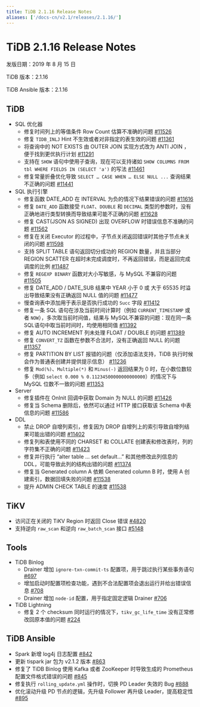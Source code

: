 ```yaml
---
title: TiDB 2.1.16 Release Notes
aliases: ['/docs-cn/v2.1/releases/2.1.16/']
---
```


# TiDB 2.1.16 Release Notes

发版日期：2019 年 8 月 15 日

TiDB 版本：2.1.16

TiDB Ansible 版本：2.1.16

## TiDB

+ SQL 优化器
    - 修复时间列上的等值条件 Row Count 估算不准确的问题 [#11526](https://github.com/pingcap/tidb/pull/11526)
    - 修复 `TIDB_INLJ` Hint 不生效或者对非指定的表生效的问题 [#11361](https://github.com/pingcap/tidb/pull/11361)
    - 将查询中的 NOT EXISTS 由 OUTER JOIN 实现方式改为 ANTI JOIN ，便于找到更优执行计划 [#11291](https://github.com/pingcap/tidb/pull/11291)
    - 支持在 `SHOW` 语句中使用子查询，现在可以支持诸如 `SHOW COLUMNS FROM tbl WHERE FIELDS IN (SELECT 'a')` 的写法 [#11461](https://github.com/pingcap/tidb/pull/11461)
    - 修复常量折叠优化导致 `SELECT … CASE WHEN … ELSE NULL ...` 查询结果不正确的问题 [#11441](https://github.com/pingcap/tidb/pull/11441)
+ SQL 执行引擎
    - 修复函数 DATE_ADD 在 INTERVAL 为负的情况下结果错误的问题 [#11616](https://github.com/pingcap/tidb/pull/11616)
    - 修复 `DATE_ADD` 函数接受 `FLOAT`、`DOUBLE` 和 `DECIMAL` 类型的参数时，没有正确地进行类型转换而导致结果可能不正确的问题 [#11628](https://github.com/pingcap/tidb/pull/11628)
    - 修复 CAST(JSON AS SIGNED) 出现 OVERFLOW 时错误信息不准确的问题 [#11562](https://github.com/pingcap/tidb/pull/11562)
    - 修复在关闭 Executor 的过程中，子节点关闭返回错误时其他子节点未关闭的问题 [#11598](https://github.com/pingcap/tidb/pull/11598)
    - 支持 SPLIT TABLE 语句返回切分成功的 REGION 数量，并且当部分 REGION SCATTER 在超时未完成调度时，不再返回错误，而是返回完成调度的比例 [#11487](https://github.com/pingcap/tidb/pull/11487)
    - 修复 `REGEXP BINARY` 函数对大小写敏感，与 MySQL 不兼容的问题 [#11505](https://github.com/pingcap/tidb/pull/11505)
    - 修复 DATE_ADD / DATE_SUB 结果中 YEAR 小于 0 或 大于 65535 时溢出导致结果没有正确返回 NULL 值的问题 [#11477](https://github.com/pingcap/tidb/pull/11477)
    - 慢查询表中添加用于表示是否执行成功的 `Succ` 字段 [#11412](https://github.com/pingcap/tidb/pull/11421)
    - 修复一条 SQL 语句在涉及当前时间计算时（例如 `CURRENT_TIMESTAMP` 或者 `NOW`），多次取当前时间值，结果与 MySQL不兼容的问题：现在同一条SQL语句中取当前时间时，均使用相同值 [#11392](https://github.com/pingcap/tidb/pull/11392)
    - 修复 AUTO INCREMENT 列未处理 FLOAT / DOUBLE 的问题 [#11389](https://github.com/pingcap/tidb/pull/11389)
    - 修复 `CONVERT_TZ` 函数在参数不合法时，没有正确返回 NULL 的问题 [#11357](https://github.com/pingcap/tidb/pull/11357)
    - 修复 PARTITION BY LIST 报错的问题（仅添加语法支持，TiDB 执行时候会作为普通表创建并提供提示信息） [#11236](https://github.com/pingcap/tidb/pull/11236)
    - 修复 `Mod(%)`、`Multiple(*)` 和 `Minus(-)` 返回结果为 0 时，在小数位数较多（例如 `select 0.000 % 0.11234500000000000000`）的情况下与 MySQL 位数不一致的问题 [#11353](https://github.com/pingcap/tidb/pull/11353)
+ Server
    - 修复插件在 OnInit 回调中获取 Domain 为 NULL 的问题 [#11426](https://github.com/pingcap/tidb/pull/11426)
    - 修复当 Schema 删除后，依然可以通过 HTTP 接口获取该 Schema 中表信息的问题 [#11586](https://github.com/pingcap/tidb/pull/11586)
+ DDL
    - 禁止 DROP 自增列索引，修复因为 DROP 自增列上的索引导致自增列结果可能出错的问题 [#11402](https://github.com/pingcap/tidb/pull/11402)
    - 修复列和表使用不同的 CHARSET 和 COLLATE 创建表和修改表时，列的字符集不正确的问题 [#11423](https://github.com/pingcap/tidb/pull/11423)
    - 修复并行执行 “alter table ... set default...” 和其他修改此列信息的 DDL，可能导致此列的结构出错的问题 [#11374](https://github.com/pingcap/tidb/pull/11374)
    - 修复当 Generated column A 依赖 Generated column B 时，使用 A 创建索引，数据回填失败的问题 [#11538](https://github.com/pingcap/tidb/pull/11538)
    - 提升 ADMIN CHECK TABLE 的速度 [#11538](https://github.com/pingcap/tidb/pull/11676)

## TiKV

+ 访问正在关闭的 TiKV Region 时返回 Close 错误 [#4820](https://github.com/tikv/tikv/pull/4820)
+ 支持逆向 `raw_scan` 和逆向 `raw_batch_scan` 接口 [#5148](https://github.com/tikv/tikv/pull/5148)

## Tools

+ TiDB Binlog
    - Drainer 增加 `ignore-txn-commit-ts` 配置项，用于跳过执行某些事务语句 [#697](https://github.com/pingcap/tidb-binlog/pull/697)
    - 增加启动时配置项检查功能，遇到不合法配置项会退出运行并给出错误信息 [#708](https://github.com/pingcap/tidb-binlog/pull/708)
    - Drainer 增加 `node-id` 配置，用于指定固定逻辑 Drainer [#706](https://github.com/pingcap/tidb-binlog/pull/706)
+ TiDB Lightning
    - 修复 2 个 checksum 同时运行的情况下，`tikv_gc_life_time` 没有正常修改回原本值的问题 [#224](https://github.com/pingcap/tidb-lightning/pull/224)

## TiDB Ansible

+ Spark 新增 log4j 日志配置 [#842](https://github.com/pingcap/tidb-ansible/pull/842)
+ 更新 tispark jar 包为 v2.1.2 版本 [#863](https://github.com/pingcap/tidb-ansible/pull/863)
+ 修复了 TiDB Binlog 使用 Kafka 或者 ZooKeeper 时导致生成的 Prometheus 配置文件格式错误的问题 [#845](https://github.com/pingcap/tidb-ansible/pull/845)
+ 修复执行 `rolling_update.yml` 操作时，切换 PD Leader 失效的 Bug [#888](https://github.com/pingcap/tidb-ansible/pull/888)
+ 优化滚动升级 PD 节点的逻辑，先升级 Follower 再升级 Leader，提高稳定性 [#895](https://github.com/pingcap/tidb-ansible/pull/895)
